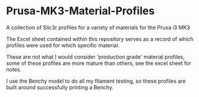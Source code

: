 # Prusa-MK3-Material-Profiles
A collection of Slic3r profiles for a variety of materials for the Prusa i3 MK3

The Excel sheet contained within this repository serves as a record of which profiles were used for which specific material. 

These are not what I would consider 'production grade' material profiles, some of these profiles are more mature than others, see the excel sheet for notes. 

I use the Benchy model to do all my filament testing, so these profiles are built around successfully printing a Benchy.
